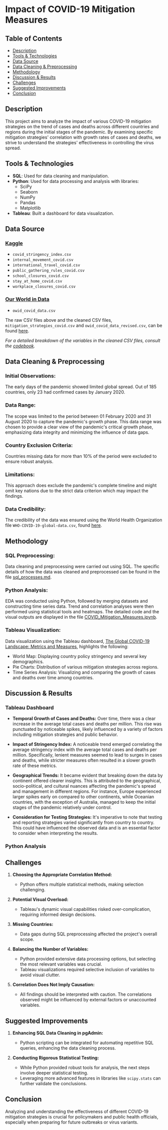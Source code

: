 # Impact of COVID-19 Mitigation Measures

## Table of Contents

- [Description](#description)
- [Tools & Technologies](#tools--technologies)
- [Data Source](#data-source)
- [Data Cleaning & Preprocessing](#data-cleaning--preprocessing)
- [Methodology](#methodology)
- [Discussion & Results](#discussion--results)
- [Challenges](#challenges)
- [Suggested Improvements](#suggested-improvements)
- [Conclusion](#conclusion)

## Description

This project aims to analyze the impact of various COVID-19 mitigation strategies on the trend of cases and deaths across different countries and regions during the initial stages of the pandemic. By examining specific mitigation strategies' correlation with growth rates of cases and deaths, we strive to understand the strategies' effectiveness in controlling the virus spread.

## Tools & Technologies

- **SQL**: Used for data cleaning and manipulation.
- **Python**:  Used for data processing and analysis with libraries:
  - SciPy
  - Seaborn
  - NumPy
  - Pandas
  - Matplotlib
- **Tableau**: Built a dashboard for data visualization.

## Data Source

### [Kaggle](https://www.kaggle.com/datasets/pranjalverma08/coronavirus-covid19-indepth-dataset?select=owid-covid-data+%281%29.csv)
   - `covid_stringency_index.csv`
   - `internal_movement_covid.csv`
   - `international_travel_covid.csv`
   - `public_gathering_rules_covid.csv`
   - `school_closures_covid.csv`
   - `stay_at_home_covid.csv`
   - `workplace_closures_covid.csv`

### [Our World in Data](https://ourworldindata.org/covid-cases)
   - `owid_covid_data.csv`


The raw CSV files above and the cleaned CSV files, `mitigation_strategies_covid.csv` and `owid_covid_data_revised.csv`, can be found [here](https://drive.google.com/drive/folders/1Vy46-p5e1UwxxGeiAEJUmGANAziTDBZU?usp=sharing). 

_For a detailed breakdown of the variables in the cleaned CSV files, consult the [codebook](https://github.com/abdur-im/data-analysis-projects/blob/main/Covid_Mitigation_Measures/codebook.md)._




## Data Cleaning & Preprocessing

### Initial Observations:
The early days of the pandemic showed limited global spread. Out of 185 countries, only 23 had confirmed cases by January 2020.

### Data Range:

The scope was limited to the period between 01 February 2020 and 31 August 2020 to capture the pandemic's growth phase. This data range was chosen to provide a clear view of the pandemic's critical growth phase, emphasizing data integrity and minimizing the influence of data gaps.


### Country Exclusion Criteria:

Countries missing data for more than 10% of the period were excluded to ensure robust analysis.


### Limitations:

This approach does exclude the pandemic's complete timeline and might omit key nations due to the strict data criterion which may impact the findings.

### Data Credibility:

The credibility of the data was ensured using the World Health Organization file `WHO-COVID-19-global-data.csv`, found [here](https://covid19.who.int/data).


## Methodology

### SQL Preprocessing:
Data cleaning and preprocessing were carried out using SQL. The specific details of how the data was cleaned and preprocessed can be found in the file [sql_processes.md](https://github.com/abdur-im/data-analysis-projects/blob/main/Covid_Mitigation_Measures/sql_processes.md).


### Python Analysis:
EDA was conducted using Python, followed by merging datasets and constructing time series data. Trend and correlation analyses were then performed using statistical tools and heatmaps. The detailed code and the visual outputs are displayed in the file [COVID_Mitigation_Measures.ipynb](https://github.com/abdur-im/data-analysis-projects/blob/main/Covid_Mitigation_Measures/COVID_Mitigation_Measures.ipynb).

### Tableau Visualization:
Data visualization using the Tableau dashboard, [The Global COVID-19 Landscape: Metrics and Measures](https://public.tableau.com/views/TheGlobalCOVID-19LandscapeMetricsandMeasures/Dashboard1?:language=en-US&:display_count=n&:origin=viz_share_link), highlights the following: 
   - World Map: Displaying country policy stringency and several key demographics.
   - Pie Charts: Distribution of various mitigation strategies across regions.
   - Time Series Analysis: Visualizing and comparing the growth of cases and deaths over time among countries.

## Discussion & Results


### Tableau Dashboard

- **Temporal Growth of Cases and Deaths:** Over time, there was a clear increase in the average total cases and deaths per million. This rise was punctuated by noticeable spikes, likely influenced by a variety of factors including mitigation strategies and public behavior.

- **Impact of Stringency Index:** A noticeable trend emerged correlating the average stringency index with the average total cases and deaths per million. Specifically, lenient measures seemed to lead to surges in cases and deaths, while stricter measures often resulted in a slower growth rate of these metrics.

- **Geographical Trends:** It became evident that breaking down the data by continent offered clearer insights. This is attributed to the geographical, socio-political, and cultural nuances affecting the pandemic's spread and management in different regions. For instance, Europe experienced larger spikes early on compared to other continents, while Oceanian countries, with the exception of Australia, managed to keep the initial stages of the pandemic relatively under control.

- **Consideration for Testing Strategies:** It's imperative to note that testing and reporting strategies varied significantly from country to country. This could have influenced the observed data and is an essential factor to consider when interpreting the results.

### Python Analysis



## Challenges

1. **Choosing the Appropriate Correlation Method:** 
    - Python offers multiple statistical methods, making selection challenging.

2. **Potential Visual Overload:** 
    - Tableau's dynamic visual capabilities risked over-complication, requiring informed design decisions.

3. **Missing Countries:** 
    - Data gaps during SQL preprocessing affected the project's overall scope.

4. **Balancing the Number of Variables:** 
    - Python provided extensive data processing options, but selecting the most relevant variables was crucial.
    - Tableau visualizations required selective inclusion of variables to avoid visual clutter.

5. **Correlation Does Not Imply Causation:** 
    - All findings should be interpreted with caution. The correlations observed might be influenced by external factors or unaccounted variables.


## Suggested Improvements

1. **Enhancing SQL Data Cleaning in pgAdmin:** 
    - Python scripting can be integrated for automating repetitive SQL queries, enhancing the data cleaning process.

2. **Conducting Rigorous Statistical Testing:** 
    - While Python provided robust tools for analysis, the next steps involve deeper statistical testing.
    - Leveraging more advanced features in libraries like `scipy.stats` can further validate the conclusions.


## Conclusion

Analyzing and understanding the effectiveness of different COVID-19 mitigation strategies is crucial for policymakers and public health officials, especially when preparing for future outbreaks or virus variants. 